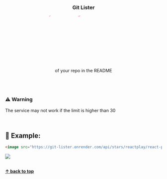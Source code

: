 <div align="center">

<div>
  <img src="" />

  <h3>Git Lister</h3>
  <svg width="600" height="200">
    <defs>
      <linearGradient id="rainbow" x1="0" x2="0" y1="0" y2="100%" gradientUnits="userSpaceOnUse" >
        <stop stop-color="#FF5B99" offset="0%"/>
        <stop stop-color="#FF5447" offset="20%"/>
        <stop stop-color="#FF7B21" offset="40%"/>
        <stop stop-color="#EAFC37" offset="60%"/>
        <stop stop-color="#4FCB6B" offset="80%"/>
        <stop stop-color="#51F7FE" offset="100%"/> 
      </linearGradient>
    </defs>
    <text fill="url(#rainbow)">
      <tspan>A service that allows you to list stargazers</tspan>
      <br />
      <tspan>of your repo in the README</tspan>
    </text>
  </svg>
</div>

</div>

<br />
<br />
<br />

### ⚠ Warning
The service may not work if the limit is higher than 30

<br />

## 🔎 Example:

```html
<image src="https://git-lister.onrender.com/api/stars/reactplay/react-play?limit=30" />
```

<image src="https://git-lister.onrender.com/api/stars/reactplay/react-play?limit=30" />

<br />
<br />

[**↑ back to top**](https://github.com/6km/git-lister#readme)

